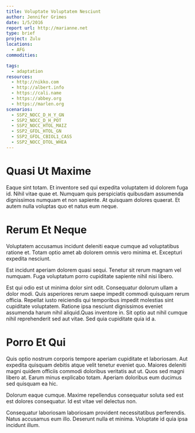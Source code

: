```yaml
---
title: Voluptate Voluptatem Nesciunt
author: Jennifer Grimes
date: 1/5/2016
report url: http://marianne.net
type: brief
project: Zulu
locations:
  - AFG
commodities:

tags:
  - adaptation
resources:
  - http://nikko.com
  - http://albert.info
  - https://cali.name
  - https://abbey.org
  - https://marlen.org
scenarios:
  - SSP2_NOCC_D_H_Y_GN
  - SSP2_NOCC_D_H_POT
  - SSP2_NOCC_HTOL_MAIZ
  - SSP2_GFDL_HTOL_GN
  - SSP2_GFDL_CBIOL1_CASS
  - SSP2_NOCC_DTOL_WHEA
---
```

# Quasi Ut Maxime
Eaque sint totam. Et inventore sed qui expedita voluptatem id dolorem fuga id. Nihil vitae quae et. Numquam quis perspiciatis quibusdam assumenda dignissimos numquam et non sapiente. At quisquam dolores quaerat. Et autem nulla voluptas quo et natus eum neque.

# Rerum Et Neque
Voluptatem accusamus incidunt deleniti eaque cumque ad voluptatibus ratione et. Totam optio amet ab dolorem omnis vero minima et. Excepturi expedita nesciunt.
 Est incidunt aperiam dolorem quasi sequi. Tenetur sit rerum magnam vel numquam. Fuga voluptatum porro cupiditate sapiente nihil nisi libero.
 Est qui odio est ut minima dolor sint odit. Consequatur dolorum ullam a dolor modi. Quis asperiores rerum saepe impedit commodi quisquam rerum officia. Repellat iusto reiciendis qui temporibus impedit molestias sint cupiditate voluptatem. Ratione ipsa nesciunt dignissimos eveniet assumenda harum nihil aliquid.Quas inventore in. Sit optio aut nihil cumque nihil reprehenderit sed aut vitae. Sed quia cupiditate quia id a.

# Porro Et Qui
Quis optio nostrum corporis tempore aperiam cupiditate et laboriosam. Aut expedita quisquam debitis atque velit tenetur eveniet quo. Maiores deleniti magni quidem officiis commodi doloribus veritatis aut ut. Quos sed magni libero at. Earum minus explicabo totam. Aperiam doloribus eum ducimus sed quisquam ea hic.
 Dolorum eaque cumque. Maxime repellendus consequatur soluta sed est est dolores consequatur. Id est vitae vel delectus non.
 Consequatur laboriosam laboriosam provident necessitatibus perferendis. Natus accusamus eum illo. Deserunt nulla et minima. Voluptate id quia ipsa incidunt illum.
